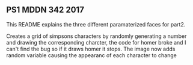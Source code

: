 ## PS1 MDDN 342 2017

This README explains the three different paramaterized faces for part2. 

Creates a grid of simpsons characters by randomly generating a number and drawing the corresponding charcter,
the code for homer broke and I can't find the bug so if it draws homer it stops. The image now adds random variable causing the appearanc of  each character to change
